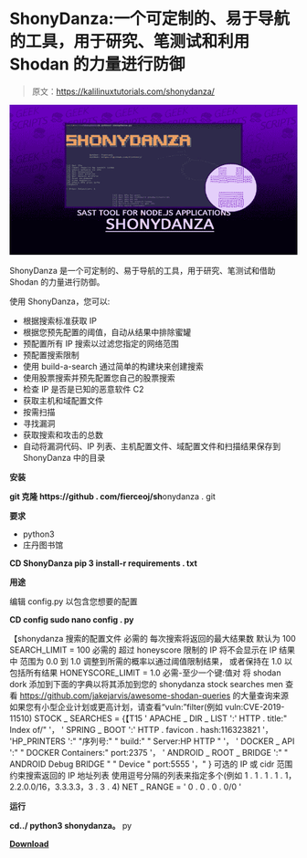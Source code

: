 # ShonyDanza:一个可定制的、易于导航的工具，用于研究、笔测试和利用 Shodan 的力量进行防御

> 原文：<https://kalilinuxtutorials.com/shonydanza/>

[![](img/81278320b9194dfa8f4f4e15b3e0d3cf.png)](https://blogger.googleusercontent.com/img/a/AVvXsEhsZxIEBhHX400FU7W7Ecz5tL-OOdORZfLp9g6AgccN8H026cJyy26bl8TOTbDf4r5kb5l4TLaO_5-q_khXtR1f5ToXVcsNxDMxIMjqDzcJsqEetY1E6pA_EQbtCdVdEFqutIPxM6g9yPg9zc9tCJ3qcO080SNNJnVT2GdKhs39E8nQd9TkS8INBcH-=s728)

ShonyDanza 是一个可定制的、易于导航的工具，用于研究、笔测试和借助 Shodan 的力量进行防御。

使用 ShonyDanza，您可以:

*   根据搜索标准获取 IP
*   根据您预先配置的阈值，自动从结果中排除蜜罐
*   预配置所有 IP 搜索以过滤您指定的网络范围
*   预配置搜索限制
*   使用 build-a-search 通过简单的构建块来创建搜索
*   使用股票搜索并预先配置您自己的股票搜索
*   检查 IP 是否是已知的恶意软件 C2
*   获取主机和域配置文件
*   按需扫描
*   寻找漏洞
*   获取搜索和攻击的总数
*   自动将漏洞代码、IP 列表、主机配置文件、域配置文件和扫描结果保存到 ShonyDanza 中的目录

**安装**

**git 克隆 https://github . com/fierceoj/sh**onydanza . git

**要求**

*   python3
*   庄丹图书馆

**CD ShonyDanza
pip 3 install-r requirements . txt**

**用途**

编辑 config.py 以包含您想要的配置

**CD config
sudo nano config . py**

【shonydanza 搜索的配置文件
必需的
每次搜索将返回的最大结果数
默认为 100
SEARCH_LIMIT = 100
必需的
超过 honeyscore 限制的 IP 将不会显示在 IP 结果中
范围为 0.0 到 1.0
调整到所需的概率以通过阈值限制结果， 或者保持在 1.0 以包括所有结果
HONEYSCORE_LIMIT = 1.0
必需-至少一个键:值对
将 shodan dork 添加到下面的字典以将其添加到您的 shonydanza stock searches men
查看 https://github.com/jakejarvis/awesome-shodan-queries 的大量查询来源
如果您有小型企业计划或更高计划，请查看“vuln:”filter(例如 vuln:CVE-2019-11510)
STOCK _ SEARCHES = {【T15
' APACHE _ DIR _ LIST ':' HTTP . title:" Index of/" '，
' SPRING _ BOOT ':' HTTP . favicon . hash:116323821 '，
'HP_PRINTERS ':" "序列号:" " build:" " Server:HP HTTP " '，
' DOCKER _ API ':" " DOCKER Containers:" port:2375 '，
' ANDROID _ ROOT _ BRIDGE ':" " ANDROID Debug BRIDGE " " Device " port:5555 '，"
}
可选的
IP 或 cidr 范围约束搜索返回的 IP 地址列表
使用逗号分隔的列表来指定多个(例如 1 . 1 . 1 . 1 . 1，2.2.0.0/16，3.3.3.3，3 . 3 . 4)
NET _ RANGE = ' 0 . 0 . 0 . 0/0 '

**运行**

**cd../
python3 shonydanza。** py

[**Download**](https://github.com/fierceoj/ShonyDanza)